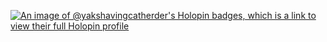 [![An image of @yakshavingcatherder's Holopin badges, which is a link to view their full Holopin profile](https://holopin.me/yakshavingcatherder)](https://holopin.io/@yakshavingcatherder)
